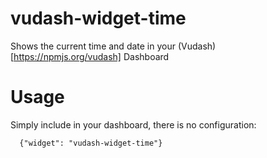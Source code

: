 # vudash-widget-time

Shows the current time and date in your (Vudash)[https://npmjs.org/vudash] Dashboard

Usage
=====
Simply include in your dashboard, there is no configuration:

```
  {"widget": "vudash-widget-time"}
```
